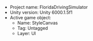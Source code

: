 <!-- UNITY CODE ASSIST INSTRUCTIONS START -->
- Project name: FloridaDrivingSimulator
- Unity version: Unity 6000.1.5f1
- Active game object:
  - Name: StyleCanvas
  - Tag: Untagged
  - Layer: UI
<!-- UNITY CODE ASSIST INSTRUCTIONS END -->